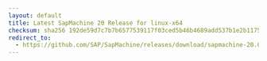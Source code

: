 ```yaml
---
layout: default
title: Latest SapMachine 20 Release for linux-x64
checksum: sha256 192de59d7c7b7b6577539117f03ced5b46b4689add537b1e2b1175d013380ecd
redirect_to:
  - https://github.com/SAP/SapMachine/releases/download/sapmachine-20.0.1/sapmachine-jdk-20.0.1_linux-x64_bin.tar.gz
---
```

